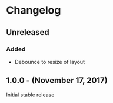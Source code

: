 Changelog
=========

Unreleased
----------
### Added
* Debounce to resize of layout

1.0.0 - (November 17, 2017)
------------------
Initial stable release